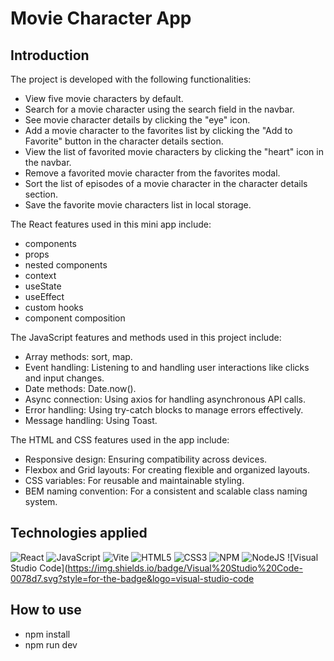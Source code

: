  # Movie Character App
## Introduction

The project is developed with the following functionalities:

- View five movie characters by default.
- Search for a movie character using the search field in the navbar.
- See movie character details by clicking the "eye" icon.
- Add a movie character to the favorites list by clicking the "Add to Favorite" button in the character details section.
- View the list of favorited movie characters by clicking the "heart" icon in the navbar.
- Remove a favorited movie character from the favorites modal.
- Sort the list of episodes of a movie character in the character details section.
- Save the favorite movie characters list in local storage.


The React features used in this mini app include: 
- components
- props
- nested components
- context
- useState
- useEffect
- custom hooks
- component composition 
  
The JavaScript features and methods used in this project include:

- Array methods: sort, map.
- Event handling: Listening to and handling user interactions like clicks and input changes.
- Date methods: Date.now().
- Async connection: Using axios for handling asynchronous API calls.
- Error handling: Using try-catch blocks to manage errors effectively.
- Message handling: Using Toast.


The HTML and CSS features used in the app include:

- Responsive design: Ensuring compatibility across devices.
- Flexbox and Grid layouts: For creating flexible and organized layouts.
- CSS variables: For reusable and maintainable styling.
- BEM naming convention: For a consistent and scalable class naming system.

## Technologies applied 

![React](https://img.shields.io/badge/react-%2320232a.svg?style=for-the-badge&logo=react&logoColor=%2361DAFB)
![JavaScript](https://img.shields.io/badge/javascript-%23323330.svg?style=for-the-badge&logo=javascript&logoColor=%23F7DF1E)
![Vite](https://img.shields.io/badge/vite-%23646CFF.svg?style=for-the-badge&logo=vite&logoColor=white)
![HTML5](https://img.shields.io/badge/html5-%23E34F26.svg?style=for-the-badge&logo=html5&logoColor=white)
![CSS3](https://img.shields.io/badge/css3-%231572B6.svg?style=for-the-badge&logo=css3&logoColor=white)
![NPM](https://img.shields.io/badge/NPM-%23CB3837.svg?style=for-the-badge&logo=npm&logoColor=white)
![NodeJS](https://img.shields.io/badge/node.js-6DA55F?style=for-the-badge&logo=node.js&logoColor=white)
![Visual Studio Code](https://img.shields.io/badge/Visual%20Studio%20Code-0078d7.svg?style=for-the-badge&logo=visual-studio-code

## How to use
- npm install
- npm run dev
